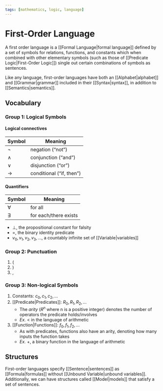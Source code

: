 ```yaml
---
tags: [mathematics, logic, language]
---
```


# First-Order Language

A first order language is a [[Formal Language|formal language]] defined by a set of symbols for relations, functions, and constants which when combined with other elementary symbols (such as those of [[Predicate Logic|First-Order Logic]]) single out certain combinations of symbols as sentences.

Like any language, first-order languages have both an [[Alphabet|alphabet]] and [[Grammar|grammar]] included in their [[Syntax|syntax]], in addition to [[Semantics|semantics]].

## Vocabulary

### Group 1: Logical Symbols

#### Logical connectives

| Symbol  | Meaning                  |
| ------- | ------------------------ |
| $\neg$  | negation (“not”)         |
| $\land$ | conjunction (“and”)      |
| $\lor$  | disjunction (“or”)       |
| $\to$   | conditional (“if, then”) | 

#### Quantifiers
| Symbol    | Meaning               |
| --------- | --------------------- |
| $\forall$ | for all               |
| $\exists$ | for each/there exists |

- $\bot$, the propositional constant for falsity
- $=$, the binary identity predicate
- $v_{0}, v_{1}, v_{2}, v_{3}, \dots$, a countably infinite set of [[Variable|variables]]

### Group 2: Punctuation

1. $($
2. $)$
3. ,

### Group 3: Non-logical Symbols

1. Constants: $c_{0}, c_{1}, c_{2}, \dots$
2. [[Predicate|Predicates]]: $R_{0}, R_{1}, R_{2}, \dots$
	- The *arity* ($R^{n}$ where n is a positive integer) denotes the number of operators the predicate holds/involves
	- *Ex.* $<$ in the language of arithmetic
1. [[Function|Functions]]: $f_{0}, f_{1}, f_{2}, \dots$
	- As with predicates, functions also have an arity, denoting how many inputs the function takes
	- *Ex.* $+$, a binary function in the language of arithmetic

## Structures

First-order languages specify [[Sentence|sentences]] as [[Formula|formulas]] without [[Unbound Variable|unbound variables]]. Additionally, we can have structures called [[Model|models]] that satisfy a set of sentences.